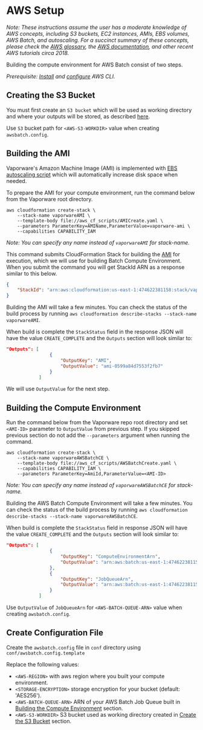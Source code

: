 # AWS Setup

_Note: These instructions assume the user has a moderate knowledge of AWS concepts, including S3 buckets, EC2 instances, AMIs, EBS volumes, AWS Batch, and autoscaling. For a succinct summary of these concepts, please check the [AWS glossary](aws-glossary.md), the [AWS documentation](https://docs.aws.amazon.com/AmazonS3), and other recent AWS tutorials circa 2018._

Building the compute environment for AWS Batch consist of two steps.

_Prerequisite: [Install](https://docs.aws.amazon.com/cli/latest/userguide/cli-chap-install.html) and [configure](https://docs.aws.amazon.com/cli/latest/userguide/cli-chap-configure.html) AWS CLI._

## Creating the S3 Bucket

You must first create an `S3 bucket` which will be used as working directory and where your outputs will be stored, as described [here](https://docs.aws.amazon.com/AmazonS3/latest/user-guide/create-bucket.html).

Use `S3` bucket path for `<AWS-S3-WORKDIR>` value when creating `awsbatch.config`.

## Building the AMI

Vaporware's Amazon Machine Image (AMI) is implemented with [EBS autoscaling script](https://docs.opendata.aws/genomics-workflows/core-env/create-custom-compute-resources) which will automatically increase disk space when needed.

To prepare the AMI for your compute environment, run the command below from the Vaporware root directory.

```shell
aws cloudformation create-stack \
    --stack-name vaporwareAMI \
    --template-body file://aws_cf_scripts/AMICreate.yaml \
    --parameters ParameterKey=AMIName,ParameterValue=vaporware-ami \
    --capabilities CAPABILITY_IAM
```

_Note: You can specify any name instead of `vaporwareAMI` for stack-name._

This command submits CloudFormation Stack for building the [AMI](https://docs.aws.amazon.com/AWSEC2/latest/UserGuide/AMIs.html) for execution, which we will use for building Batch Compute Environment. When you submit the command you will get StackId ARN as a response similar to this below.

```json
{
    "StackId": "arn:aws:cloudformation:us-east-1:474622381158:stack/vaporwareAMI/f8d47a90-41c8-11e9-98cc-0eb85d5eff94"
}
```

Building the AMI will take a few minutes. You can check the status of the build process by running `aws cloudformation describe-stacks --stack-name vaporwareAMI`.

When build is complete the `StackStatus` field in the response JSON will have the value `CREATE_COMPLETE` and the `Outputs` section will look similar to:

```json
"Outputs": [
                {
                    "OutputKey": "AMI",
                    "OutputValue": "ami-0599a84d7553f2fb7"
                }
            ]
```
We will use `OutputValue` for the next step.

## Building the Compute Environment

Run the command below from the Vaporware repo root directory and set `<AMI-ID>` parameter to `OutputValue` from previous step. If you skipped previous section do not add the `--parameters` argument when running the command.

```shell
aws cloudformation create-stack \
    --stack-name vaporwareAWSBatchCE \
    --template-body file://aws_cf_scripts/AWSBatchCreate.yaml \
    --capabilities CAPABILITY_IAM \
    --parameters ParameterKey=AmiId,ParameterValue=<AMI-ID>
```

_Note: You can specify any name instead of `vaporwareAWSBatchCE` for stack-name._

Building the AWS Batch Compute Environment will take a few minutes. You can check the status of the build process by running `aws cloudformation describe-stacks --stack-name vaporwareAWSBatchCE`.

When build is complete the `StackStatus` field in response JSON will have the value `CREATE_COMPLETE` and the `Outputs` section will look similar to:

```json
"Outputs": [
                {
                    "OutputKey": "ComputeEnvironmentArn",
                    "OutputValue": "arn:aws:batch:us-east-1:474622381158:compute-environment/ComputeEnvironment-c5b2c9926a6fb42"conf/awsbatch.config
                },
                {
                    "OutputKey": "JobQueueArn",
                    "OutputValue": "arn:aws:batch:us-east-1:474622381158:job-queue/JobQueue-f2090879374b5cc"
                }
            ]
```

Use `OutputValue` of `JobQueueArn` for `<AWS-BATCH-QUEUE-ARN>` value when creating `awsbatch.config`.

## Create Configuration File

Create the `awsbatch.config` file in `conf` directory using `conf/awsbatch.config.template`

Replace the following values:

- `<AWS-REGION>` with aws region where you built your compute environment.
- `<STORAGE-ENCRYPTION>` storage encryption for your bucket (default: 'AES256').
- `<AWS-BATCH-QUEUE-ARN>` ARN of your AWS Batch Job Queue built in [Building the Compute Environment](#Building-the-Compute-Environment) section.
- `<AWS-S3-WORKDIR>` S3 bucket used as working directory created in [Create the S3 Bucket](#Create-the-S3-Bucket) section.
